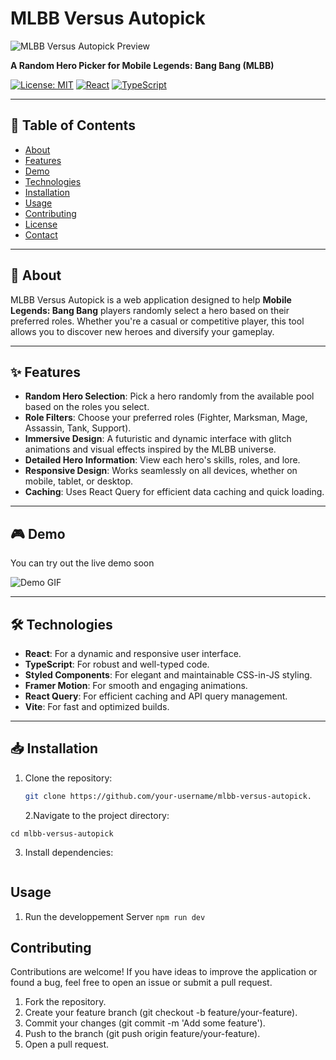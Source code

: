 # MLBB Versus Autopick

![MLBB Versus Autopick Preview](https://via.placeholder.com/1200x600/1a1a3a/FFD700?text=MLBB+Versus+Autopick)

**A Random Hero Picker for Mobile Legends: Bang Bang (MLBB)**

[![License: MIT](https://img.shields.io/badge/License-MIT-yellow.svg)](https://opensource.org/licenses/MIT)
[![React](https://img.shields.io/badge/React-18.2.0-blue.svg)](https://reactjs.org/)
[![TypeScript](https://img.shields.io/badge/TypeScript-5.0.4-blue.svg)](https://www.typescriptlang.org/)

---

## 📌 Table of Contents

- [About](#-about)
- [Features](#-features)
- [Demo](#-demo)
- [Technologies](#-technologies)
- [Installation](#-installation)
- [Usage](#-usage)
- [Contributing](#-contributing)
- [License](#-license)
- [Contact](#-contact)

---

## 📝 About

MLBB Versus Autopick is a web application designed to help **Mobile Legends: Bang Bang** players randomly select a hero based on their preferred roles. Whether you're a casual or competitive player, this tool allows you to discover new heroes and diversify your gameplay.

---

## ✨ Features

- **Random Hero Selection**: Pick a hero randomly from the available pool based on the roles you select.
- **Role Filters**: Choose your preferred roles (Fighter, Marksman, Mage, Assassin, Tank, Support).
- **Immersive Design**: A futuristic and dynamic interface with glitch animations and visual effects inspired by the MLBB universe.
- **Detailed Hero Information**: View each hero's skills, roles, and lore.
- **Responsive Design**: Works seamlessly on all devices, whether on mobile, tablet, or desktop.
- **Caching**: Uses React Query for efficient data caching and quick loading.

---

## 🎮 Demo

You can try out the live demo soon

![Demo GIF](https://via.placeholder.com/600x300/1a1a3a/FFD700?text=Demo+GIF)

---

## 🛠 Technologies

- **React**: For a dynamic and responsive user interface.
- **TypeScript**: For robust and well-typed code.
- **Styled Components**: For elegant and maintainable CSS-in-JS styling.
- **Framer Motion**: For smooth and engaging animations.
- **React Query**: For efficient caching and API query management.
- **Vite**: For fast and optimized builds.

---

## 📥 Installation

1. Clone the repository:

   ```bash
   git clone https://github.com/your-username/mlbb-versus-autopick.
   ```

   2.Navigate to the project directory:

```
cd mlbb-versus-autopick
```

3. Install dependencies:

```npm install

```

## Usage

1. Run the developpement Server
   `npm run dev `

## Contributing

Contributions are welcome! If you have ideas to improve the application or found a bug, feel free to open an issue or submit a pull request.

1. Fork the repository.
2. Create your feature branch (git checkout -b feature/your-feature).
3. Commit your changes (git commit -m 'Add some feature').
4. Push to the branch (git push origin feature/your-feature).
5. Open a pull request.
